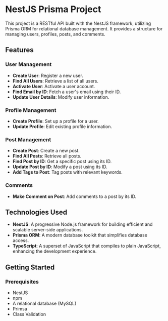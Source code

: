 # NestJS Prisma Project

This project is a RESTful API built with the NestJS framework, utilizing Prisma ORM for relational database management. It provides a structure for managing users, profiles, posts, and comments.

## Features

### User Management
- **Create User**: Register a new user.
- **Find All Users**: Retrieve a list of all users.
- **Activate User**: Activate a user account.
- **Find Email by ID**: Fetch a user's email using their ID.
- **Update User Details**: Modify user information.

### Profile Management
- **Create Profile**: Set up a profile for a user.
- **Update Profile**: Edit existing profile information.

### Post Management
- **Create Post**: Create a new post.
- **Find All Posts**: Retrieve all posts.
- **Find Post by ID**: Get a specific post using its ID.
- **Update Post by ID**: Modify a post using its ID.
- **Add Tags to Post**: Tag posts with relevant keywords.

### Comments
- **Make Comment on Post**: Add comments to a post by its ID.

## Technologies Used
- **NestJS**: A progressive Node.js framework for building efficient and scalable server-side applications.
- **Prisma ORM**: A modern database toolkit that simplifies database access.
- **TypeScript**: A superset of JavaScript that compiles to plain JavaScript, enhancing the development experience.

## Getting Started

### Prerequisites
- NestJS 
- npm 
- A relational database (MySQL)
- Primsa
- Class Validation
